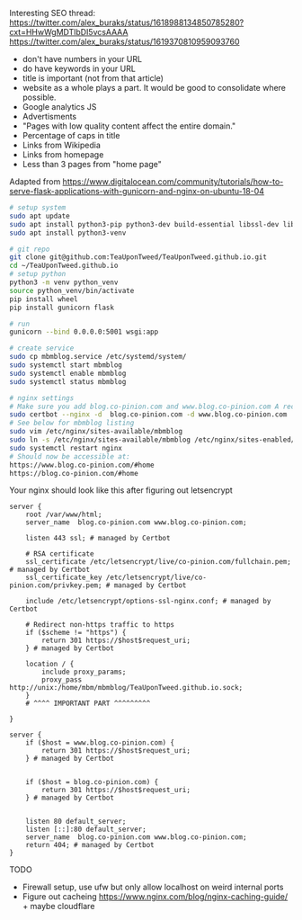 Interesting SEO thread: https://twitter.com/alex_buraks/status/1618988134850785280?cxt=HHwWgMDTlbDI5vcsAAAA https://twitter.com/alex_buraks/status/1619370810959093760
- don't have numbers in your URL
- do have keywords in your URL
- title is important (not from that article)
- website as a whole plays a part. It would be good to consolidate where possible.
- Google analytics JS
- Advertisments
- "Pages with low quality content affect the entire domain."
- Percentage of caps in title
- Links from Wikipedia
- Links from homepage
- Less than 3 pages from "home page"

Adapted from https://www.digitalocean.com/community/tutorials/how-to-serve-flask-applications-with-gunicorn-and-nginx-on-ubuntu-18-04
```bash
# setup system
sudo apt update
sudo apt install python3-pip python3-dev build-essential libssl-dev libffi-dev python3-setuptools
sudo apt install python3-venv

# git repo
git clone git@github.com:TeaUponTweed/TeaUponTweed.github.io.git
cd ~/TeaUponTweed.github.io
# setup python
python3 -m venv python_venv
source python_venv/bin/activate
pip install wheel
pip install gunicorn flask

# run
gunicorn --bind 0.0.0.0:5001 wsgi:app

# create service
sudo cp mbmblog.service /etc/systemd/system/
sudo systemctl start mbmblog
sudo systemctl enable mbmblog
sudo systemctl status mbmblog

# nginx settings
# Make sure you add blog.co-pinion.com and www.blog.co-pinion.com A records to DNS manager
sudo certbot --nginx -d  blog.co-pinion.com -d www.blog.co-pinion.com
# See below for mbmblog listing
sudo vim /etc/nginx/sites-available/mbmblog
sudo ln -s /etc/nginx/sites-available/mbmblog /etc/nginx/sites-enabled/
sudo systemctl restart nginx
# Should now be accessible at:
https://www.blog.co-pinion.com/#home
https://blog.co-pinion.com/#home
```

Your nginx should look like this after figuring out letsencrypt
```
server {
    root /var/www/html;
    server_name  blog.co-pinion.com www.blog.co-pinion.com;

    listen 443 ssl; # managed by Certbot

    # RSA certificate
    ssl_certificate /etc/letsencrypt/live/co-pinion.com/fullchain.pem; # managed by Certbot
    ssl_certificate_key /etc/letsencrypt/live/co-pinion.com/privkey.pem; # managed by Certbot

    include /etc/letsencrypt/options-ssl-nginx.conf; # managed by Certbot

    # Redirect non-https traffic to https
    if ($scheme != "https") {
        return 301 https://$host$request_uri;
    } # managed by Certbot

    location / {
        include proxy_params;
        proxy_pass http://unix:/home/mbm/mbmblog/TeaUponTweed.github.io.sock;
    }
    # ^^^^ IMPORTANT PART ^^^^^^^^^

}

server {
    if ($host = www.blog.co-pinion.com) {
        return 301 https://$host$request_uri;
    } # managed by Certbot


    if ($host = blog.co-pinion.com) {
        return 301 https://$host$request_uri;
    } # managed by Certbot


    listen 80 default_server;
    listen [::]:80 default_server;
    server_name  blog.co-pinion.com www.blog.co-pinion.com;
    return 404; # managed by Certbot
}

```

TODO
- Firewall setup, use ufw but only allow localhost on weird internal ports
- Figure out cacheing https://www.nginx.com/blog/nginx-caching-guide/ + maybe cloudflare
